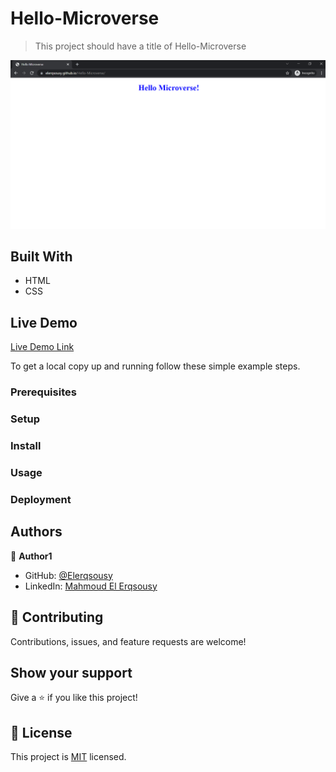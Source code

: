 # Hello-Microverse

> This project should have a title of Hello-Microverse

![screenshot](./app_screenshot.png)

## Built With

- HTML
- CSS

## Live Demo

[Live Demo Link](https://elerqsousy.github.io/Hello-Microverse/)

To get a local copy up and running follow these simple example steps.

### Prerequisites

### Setup

### Install

### Usage

### Deployment

## Authors

👤 **Author1**

- GitHub: [@Elerqsousy](https://github.com/Elerqsousy)
- LinkedIn: [Mahmoud El Erqsousy](https://www.linkedin.com/in/mahmoud-rizk/)

## 🤝 Contributing

Contributions, issues, and feature requests are welcome!

## Show your support

Give a ⭐️ if you like this project!

## 📝 License

This project is [MIT](./MIT.md) licensed.

